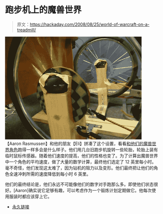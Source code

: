 # 跑步机上的魔兽世界

> 原文：<https://hackaday.com/2008/08/25/world-of-warcraft-on-a-treadmill/>

![](img/bb9f6d0b8b1e55cc3cf97a06c53538ec.png)
【Aaron Rasmussen】和他的朋友【Eli】拼凑了这个设置，看看[和他们的魔兽世界角色](http://www.manapotions.com/raceazeroth.html)跑得一样多会是什么样子。他们用几台旧跑步机旋转一些轮胎，轮胎上装有临时鼠标传感器。随着他们速度的提高，他们的性格也变了。为了计算出魔兽世界中一个角色的平均速度，做了大量的数学计算，最终他们选定了 12 英里每小时。毫不奇怪，他们发现这太难了，因为钻机的阻力以及变形。他们最终把让他们的角色全速冲刺所需的速度降低到每小时 6 英里。

他们的最终结论是，他们永远不可能像他们的数字对手跑那么多。即使他们状态很好。[Aaron]确实说它足够有趣，可以考虑作为一个锻炼计划定期做它。他每次使用服装时都应该穿上它。

*   [永久链接](http://www.manapotions.com/raceazeroth.html)